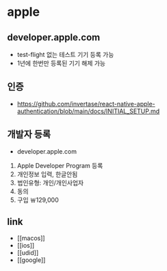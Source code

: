 # apple

## developer.apple.com
- test-flight 없는 테스트 기기 등록 가능
- 1년에 한번만 등록된 기기 해제 가능

## 인증
+ https://github.com/invertase/react-native-apple-authentication/blob/main/docs/INITIAL_SETUP.md

## 개발자 등록
+ developer.apple.com

1. Apple Developer Program 등록
2. 개인정보 입력, 한글안됨
3. 법인유형:  개인/개인사업자
4. 동의
5. 구입 ￦129,000

## link
- [[macos]]
- [[ios]]
- [[udid]]
- [[google]]
